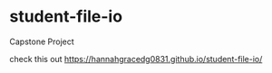 # student-file-io
Capstone Project

check this out
https://hannahgracedg0831.github.io/student-file-io/
